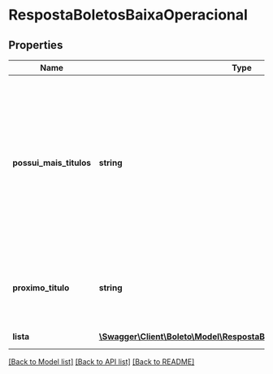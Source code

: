 # RespostaBoletosBaixaOperacional

## Properties
Name | Type | Description | Notes
------------ | ------------- | ------------- | -------------
**possui_mais_titulos** | **string** | Indicador de que a consulta resultou em uma quantidade superior a 650 boletos (capacidade de resposta por requisição ao serviço).  Se indicador igual a \&quot;S\&quot;, uma nova requisição, nos mesmos moldes, poderá ser feita para consultar o restante dos boletos. Nesse caso, na próxima consulta, o valor do campo \&quot;proximoTitulo\&quot; deverá ser informado no campo \&quot;idProximoTitulo\&quot;. | [optional]
**proximo_titulo** | **string** | Número do último registro apresentado pela lista, que poderá ser utilizado como parâmetro inicial de uma nova requisição para consultar os boletos restantes. | [optional]
**lista** | [**\Swagger\Client\Boleto\Model\RespostaBoletosBaixaOperacionalLista[]**](RespostaBoletosBaixaOperacionalLista.md) | Lista de registros que atendam a consulta. |

[[Back to Model list]](../../README.md#documentation-for-models) [[Back to API list]](../../README.md#documentation-for-api-endpoints) [[Back to README]](../../README.md)

